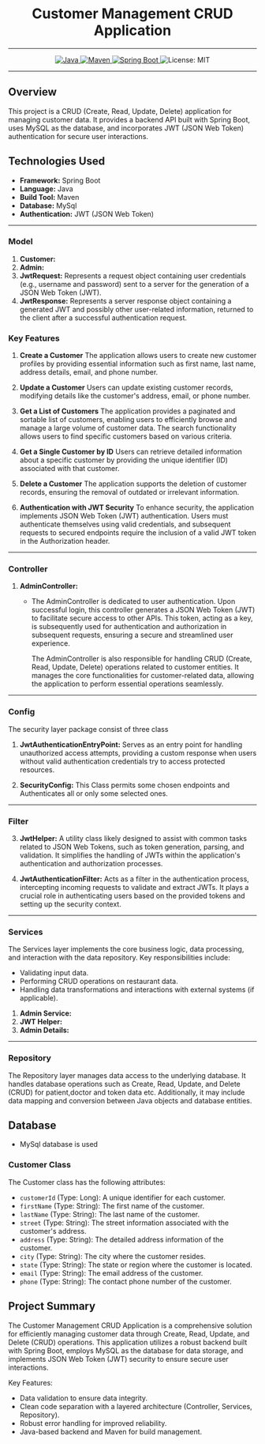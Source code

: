 # <h1 align = "center"> Customer Management CRUD Application </h1>
___ 
<p align="center">
<a href="Java url">
    <img alt="Java" src="https://img.shields.io/badge/Java->=8-darkblue.svg" />
</a>
<a href="Maven url" >
    <img alt="Maven" src="https://img.shields.io/badge/maven-4.0-brightgreen.svg" />
</a>
<a href="Spring Boot url" >
    <img alt="Spring Boot" src="https://img.shields.io/badge/Spring Boot-3.1.3-brightgreen.svg" />
</a>
    <img alt = "License: MIT" src="https://img.shields.io/badge/License-MIT-yellow.svg" />
    </a>
</p>


---

<p align="left">

## Overview

This project is a CRUD (Create, Read, Update, Delete) application for managing customer data. It provides a backend API built with Spring Boot, uses MySQL as the database, and incorporates JWT (JSON Web Token) authentication for secure user interactions.

## Technologies Used

- **Framework:** Spring Boot
- **Language:** Java
- **Build Tool:** Maven
- **Database:** MySql
- **Authentication:** JWT (JSON Web Token)
---
### Model
1. **Customer:**
2. **Admin:**
3. **JwtRequest:** Represents a request object containing user credentials (e.g., username and password) sent to a server for the generation of a JSON Web Token (JWT).
4. **JwtResponse:** Represents a server response object containing a generated JWT and possibly other user-related information, returned to the client after a successful authentication request.

### Key Features

1. **Create a Customer**
The application allows users to create new customer profiles by providing essential information such as first name, last name, address details, email, and phone number.

2. **Update a Customer**
Users can update existing customer records, modifying details like the customer's address, email, or phone number.

3. **Get a List of Customers**
The application provides a paginated and sortable list of customers, enabling users to efficiently browse and manage a large volume of customer data. The search functionality allows users to find specific customers based on various criteria.

4. **Get a Single Customer by ID**
Users can retrieve detailed information about a specific customer by providing the unique identifier (ID) associated with that customer.

5. **Delete a Customer**
The application supports the deletion of customer records, ensuring the removal of outdated or irrelevant information.

6. **Authentication with JWT Security**
To enhance security, the application implements JSON Web Token (JWT) authentication. Users must authenticate themselves using valid credentials, and subsequent requests to secured endpoints require the inclusion of a valid JWT token in the Authorization header.

 ---
    
### Controller

1. **AdminController:**
   
   - The AdminController is dedicated to user authentication. Upon successful login, this controller generates a JSON Web Token (JWT) to facilitate secure access to other APIs. This token, acting as a key, is 
     subsequently used for authentication and authorization in subsequent requests, ensuring a secure and streamlined user experience.

     The AdminController is also responsible for handling CRUD (Create, Read, Update, Delete) operations related to customer entities. It manages the core functionalities for customer-related data, allowing the 
     application to perform essential operations seamlessly.
 ---
     
### Config
The security layer package consist of three class
1. **JwtAuthenticationEntryPoint:**
   Serves as an entry point for handling unauthorized access attempts, providing a custom response when users without valid authentication credentials try to access protected resources.

2. **SecurityConfig:**
   This Class permits some chosen endpoints and Authenticates all or only some selected ones.
 ---
   
### Filter
3. **JwtHelper:**
   A utility class likely designed to assist with common tasks related to JSON Web Tokens, such as token generation, parsing, and validation. It simplifies the handling of JWTs within the application's 
   authentication and authorization processes.

2. **JwtAuthenticationFilter:**
   Acts as a filter in the authentication process, intercepting incoming requests to validate and extract JWTs. It plays a crucial role in authenticating users based on the provided tokens and setting up the 
   security context.
 ---   
   
### Services
The Services layer implements the core business logic, data processing, and interaction with the data repository. Key responsibilities include:

- Validating input data.
- Performing CRUD operations on restaurant data.
- Handling data transformations and interactions with external systems (if applicable).
  
1. **Admin Service:**
2. **JWT Helper:**
3. **Admin Details:**

 ---

### Repository

The Repository layer manages data access to the underlying database. It handles database operations such as Create, Read, Update, and Delete (CRUD) for patient,doctor and token data etc. Additionally, it may include data mapping and conversion between Java objects and database entities.

## Database
- MySql database is used


### Customer Class

The Customer class has the following attributes:

- `customerId` (Type: Long): A unique identifier for each customer.
- `firstName` (Type: String): The first name of the customer.
- `lastName` (Type: String): The last name of the customer.
- `street` (Type: String): The street information associated with the customer's address.
- `address` (Type: String): The detailed address information of the customer.
- `city` (Type: String): The city where the customer resides.
- `state` (Type: String): The state or region where the customer is located.
- `email` (Type: String): The email address of the customer.
- `phone` (Type: String): The contact phone number of the customer.

## Project Summary

The Customer Management CRUD Application is a comprehensive solution for efficiently managing customer data through Create, Read, Update, and Delete (CRUD) operations. This application utilizes a robust backend built with Spring Boot, employs MySQL as the database for data storage, and implements JSON Web Token (JWT) security to ensure secure user interactions.

Key Features:

- Data validation to ensure data integrity.
- Clean code separation with a layered architecture (Controller, Services, Repository).
- Robust error handling for improved reliability.
- Java-based backend and Maven for build management.



